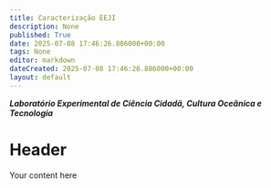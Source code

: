 ```yaml
---
title: Caracterização EEJI
description: None
published: True
date: 2025-07-08 17:46:26.886000+00:00
tags: None
editor: markdown
dateCreated: 2025-07-08 17:46:26.886000+00:00
layout: default
---
```


***Laboratório Experimental de Ciência Cidadã, Cultura Oceânica e Tecnologia***


# Header
Your content here